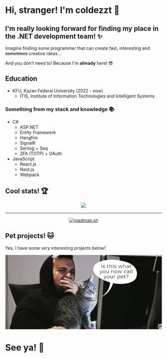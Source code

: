 # Hi, stranger! I'm coldezzt 👋

## I'm really looking forward for finding my place in the .NET development team! ✨

Imagine finding some programmer that can create fast, interesting and ~~sometimes~~ creative ideas...

And you don't need to! Because I'm **already** here! 😎

## Education

- KFU, Kazan Federal University (2022 - now)
  - ITIS, Institute of Information Technologies and Intelligent Systems

### Something from my stack and knowledge 📚

- C#
  - ASP.NET
  - Entity Framework
  - Hangfire
  - SignalR
  - Serilog + Seq
  - 2FA (TOTP) + OAuth
- JavaScript
  - React.js
  - Nest.js
  - Webpack

## Cool stats! 🏆

<div align="center">
    <img src="https://streak-stats.demolab.com/?user=coldezzt&theme=merko&card_width=700" />
    <hr>
    <a href="https://roadmap.sh"><img src="https://roadmap.sh/card/wide/666082a1b998f3b3c7c84bb8?variant=dark&roadmaps=backend" alt="roadmap.sh"/></a>
</div>

## Pet projects! 🐱

Yes, I have some _very_ interesting projects below!
<div align="center">
  <img src="https://github.com/coldezzt/coldezzt/blob/main/meme.png"></div>
</div>

# See ya! 🤙
